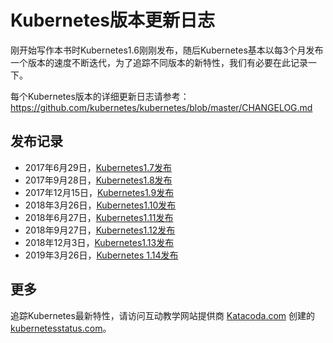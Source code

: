 # Kubernetes版本更新日志

刚开始写作本书时Kubernetes1.6刚刚发布，随后Kubernetes基本以每3个月发布一个版本的速度不断迭代，为了追踪不同版本的新特性，我们有必要在此记录一下。

每个Kubernetes版本的详细更新日志请参考：https://github.com/kubernetes/kubernetes/blob/master/CHANGELOG.md

## 发布记录

- 2017年6月29日，[Kubernetes1.7发布](kubernetes-1.7-changelog.md)
- 2017年9月28日，[Kubernetes1.8发布](kubernetes-1.8-changelog.md)
- 2017年12月15日，[Kubernetes1.9发布](kubernetes-1.9-changelog.md)
- 2018年3月26日，[Kubernetes1.10发布](kubernetes-1.10-changelog.md)
- 2018年6月27日，[Kubernetes1.11发布](kubernetes-1.11-changelog.md)
- 2018年9月27日，[Kubernetes1.12发布](kubernetes-1.12-changelog.md)
- 2018年12月3日，[Kubernetes1.13发布](kubernetes-1.13-changelog.md)
- 2019年3月26日，[Kubernetes 1.14发布](kubernetes-1.14-changelog.md)

## 更多

追踪Kubernetes最新特性，请访问互动教学网站提供商 [Katacoda.com](https://katacoda.com) 创建的 [kubernetesstatus.com](http://kubernetesstatus.com/)。
